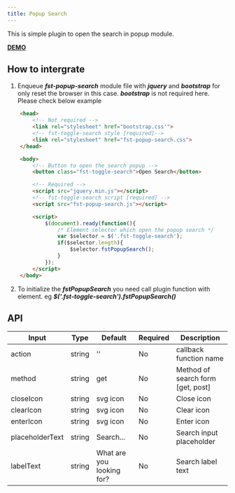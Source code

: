 ```yaml
---
title: Popup Search
---
```

This is simple plugin to open the search in popup module.

**[DEMO](http://localhost:3000/components/preview/fst-popup-search)**

## How to intergrate
1. Enqueue ***fst-popup-search*** module file with ***jquery*** and ***bootstrap*** for only reset the browser in this case. ***bootstrap*** is not required here. 
Please check below example
```html
    <head>
        <!-- Not required -->
        <link rel="stylesheet" href="bootstrap.css'">
        <!-- fst-toggle-search style [required]-->
        <link rel="stylesheet" href="fst-popup-search.css">
    </head>

    <body>
        <!-- Button to open the search popup -->
        <button class="fst-toggle-search">Open Search</button>

        <!-- Required -->
        <script src="jquery.min.js"></script>
        <!-- fst-toggle-search script [required] -->
        <script src="fst-popup-search.js"></script>

        <script>
            $(document).ready(function(){
                /* Element selector which open the popup search */
                var $selector = $('.fst-toggle-search');
                if($selector.length){
                    $selector.fstPopupSearch();
                }
            });
        </script>
    </body>
```

2. To initialize the ***fstPopupSearch*** you need call plugin function with element. eg ***$('.fst-toggle-search').fstPopupSearch()***


## API
| Input         | Type          | Default     | Required     | Description                        |
| ------------- | ------------- |-------------|--------------| -----------------------------------|
| action        | string        | ''          | No           | callback function name             |
| method        | string        | get         | No           | Method of search form [get, post]  |
| closeIcon     | string        | svg icon    | No           | Close icon                         |
| clearIcon     | string        | svg icon    | No           | Clear icon                         |
| enterIcon     | string        | svg icon    | No           | Enter icon                         |
| placeholderText| string       | Search...   | No           | Search input placeholder           |
| labelText      | string       | What are you looking for?   | No           | Search label text|